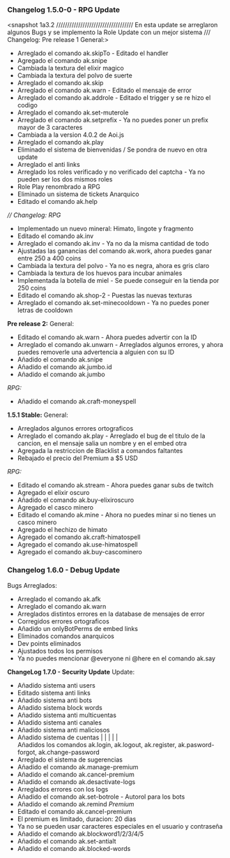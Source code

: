 ### Changelog 1.5.0-0 - RPG Update
<snapshot 1a3.2
///////////////////////////////////
En esta update se arreglaron algunos Bugs y se implemento la Role Update con un mejor sistema
///
Changelog: Pre release 1
General:>

- Arreglado el comando ak.skipTo - Editado el handler
- Agregado el comando ak.snipe
- Cambiada la textura del elixir magico
- Cambiada la textura del polvo de suerte
- Arreglado el comando ak.skip 
- Arreglado el comando ak.warn - Editado el mensaje de error
- Arreglado el comando ak.addrole - Editado el trigger y se re hizo el codigo
- Arreglado el comando ak.set-muterole
- Arreglado el comando ak.setprefix - Ya no puedes poner un prefix mayor de 3 caracteres
- Cambiada a la version 4.0.2 de Aoi.js
- Arreglado el comando ak.play
- Eliminado el sistema de bienvenidas / Se pondra de nuevo en otra update
- Arreglado el anti links
- Arreglado los roles verificado y no verificado del captcha - Ya no pueden ser los dos mismos roles
- Role Play renombrado a RPG
- Eliminado un sistema de tickets Anarquico
- Editado el comando ak.help

*// Changelog: RPG*
- Implementado un nuevo mineral: Himato, lingote y fragmento
- Editado el comando ak.inv
- Arreglado el comando ak.inv - Ya no da la misma cantidad de todo
- Ajustadas las ganancias del comando ak.work, ahora puedes ganar entre 250 a 400 coins
- Cambiada la textura del polvo - Ya no es negra, ahora es gris claro
- Cambiada la textura de los huevos para incubar animales
- Implementada la botella de miel - Se puede conseguir en la tienda por 250 coins
- Editado el comando ak.shop-2 - Puestas las nuevas texturas
- Arreglado el comando ak.set-minecooldown - Ya no puedes poner letras de cooldown

**Pre release 2:**
General:
- Editado el comando ak.warn - Ahora puedes advertir con la ID
- Arreglado el comando ak.unwarn - Arreglados algunos errores, y ahora puedes removerle una advertencia
a alguien con su ID
- Añadido el comando ak.snipe
- Añadido el comando ak.jumbo.id
- Añadido el comando ak.jumbo

*RPG:*
- Añadido el comando ak.craft-moneyspell

**1.5.1 Stable:**
General: 
- Arreglados algunos errores ortograficos
- Arreglado el comando ak.play - Arreglado el bug de el titulo de la cancion, en el mensaje salia un nombre y en el embed otra
- Agregada la restriccion de Blacklist a comandos faltantes
- Rebajado el precio del Premium a $5 USD

*RPG:*
- Editado el comando ak.stream - Ahora puedes ganar subs de twitch
- Agregado el elixir oscuro
- Añadido el comando ak.buy-elixiroscuro
- Agregado el casco minero
- Editado el comando ak.mine - Ahora no puedes minar si no tienes un casco minero
- Agregado el hechizo de himato
- Agregado el comando ak.craft-himatospell
- Agregado el comando ak.use-himatospell
- Agregado el comando ak.buy-cascominero

### Changelog 1.6.0 - Debug Update ###

Bugs Arreglados:
- Arreglado el comando ak.afk
- Arreglado el comando ak.warn
- Arreglados distintos errores en la database de mensajes de error
- Corregidos errores ortograficos
- Añadido un onlyBotPerms de embed links
- Eliminados comandos anarquicos
- Dev points eliminados
- Ajustados todos los permisos
- Ya no puedes mencionar @everyone ni @here en el comando ak.say

**ChangeLog 1.7.0 - Security Update**
Update:

- Añadido sistema anti users
- Editado sistema anti links
- Añadido sistema anti bots
- Añadido sistema block words 
- Añadido sistema anti multicuentas
- Añadido sistema anti canales
- Añadido sistema anti maliciosos
- Añadido sistema de cuentas
|
|
|
|
\|\
Añadidos los comandos ak.login, ak.logout, ak.register, ak.pasword-forgot, ak.change-password
- Arreglado el sistema de sugerencias
- Añadido el comando ak.manage-premium
- Añadido el comando ak.cancel-premium
- Añadido el comando ak.desactivate-logs
- Arreglados errores con los logs
- Añadido el comando ak.set-botrole - Autorol para los bots
- Añadido el comando ak.remind *Premium*
- Editado el comando ak.cancel-premium
- El premium es limitado, duracion: 20 dias
- Ya no se pueden usar caracteres especiales en el usuario y contraseña
- Añadido el comando ak.blockword1/2/3/4/5
- Añadido el comando ak.set-antialt
- Añadido el comando ak.blocked-words